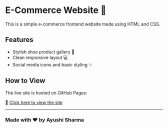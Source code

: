 # E-Commerce Website 🛒

This is a simple e-commerce frontend website made using HTML and CSS.

## Features
- Stylish shoe product gallery 👟
- Clean responsive layout 💻
- Social media icons and basic styling ✨

## How to View
The live site is hosted on GitHub Pages:

🔗 [Click here to view the site](https://ayushisharma41706.github.io/e-commerce-website/)

---

### Made with ❤️ by Ayushi Sharma
